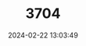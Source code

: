 ---
title: "3704"
category: "Cambarus speciosus"
draft: false
date: 2024-02-22 13:03:49
languages:
  English: ["Beautiful Crayfish"]
---